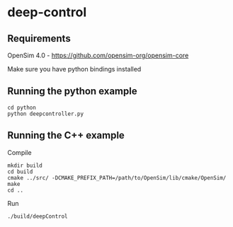 # deep-control

## Requirements

OpenSim 4.0 - https://github.com/opensim-org/opensim-core

Make sure you have python bindings installed

## Running the python example

    cd python
    python deepcontroller.py

## Running the C++ example

Compile

    mkdir build
    cd build
    cmake ../src/ -DCMAKE_PREFIX_PATH=/path/to/OpenSim/lib/cmake/OpenSim/
    make
    cd ..

Run

    ./build/deepControl
